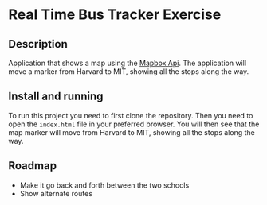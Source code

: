 # Real Time Bus Tracker Exercise

## Description
Application that shows a map using the [Mapbox Api](https://www.mapbox.com/). The application will move a marker from Harvard to MIT, showing all the stops along the way.

## Install and running
To run this project you need to first clone the repository. Then you need to open the `index.html` file in your preferred browser. 
You will then see that the map marker will move from Harvard to MIT, showing all the stops along the way.

## Roadmap
- Make it go back and forth between the two schools
- Show alternate routes
